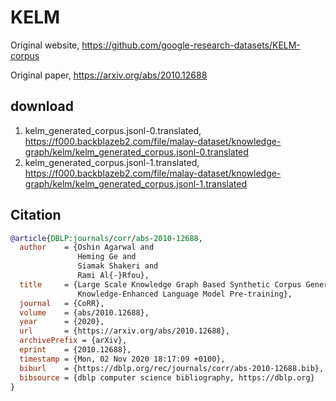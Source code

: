 # KELM

Original website, https://github.com/google-research-datasets/KELM-corpus

Original paper, https://arxiv.org/abs/2010.12688

## download

1. kelm_generated_corpus.jsonl-0.translated, https://f000.backblazeb2.com/file/malay-dataset/knowledge-graph/kelm/kelm_generated_corpus.jsonl-0.translated
2. kelm_generated_corpus.jsonl-1.translated, https://f000.backblazeb2.com/file/malay-dataset/knowledge-graph/kelm/kelm_generated_corpus.jsonl-1.translated

## Citation

```bibtex
@article{DBLP:journals/corr/abs-2010-12688,
  author    = {Oshin Agarwal and
               Heming Ge and
               Siamak Shakeri and
               Rami Al{-}Rfou},
  title     = {Large Scale Knowledge Graph Based Synthetic Corpus Generation for
               Knowledge-Enhanced Language Model Pre-training},
  journal   = {CoRR},
  volume    = {abs/2010.12688},
  year      = {2020},
  url       = {https://arxiv.org/abs/2010.12688},
  archivePrefix = {arXiv},
  eprint    = {2010.12688},
  timestamp = {Mon, 02 Nov 2020 18:17:09 +0100},
  biburl    = {https://dblp.org/rec/journals/corr/abs-2010-12688.bib},
  bibsource = {dblp computer science bibliography, https://dblp.org}
}
```